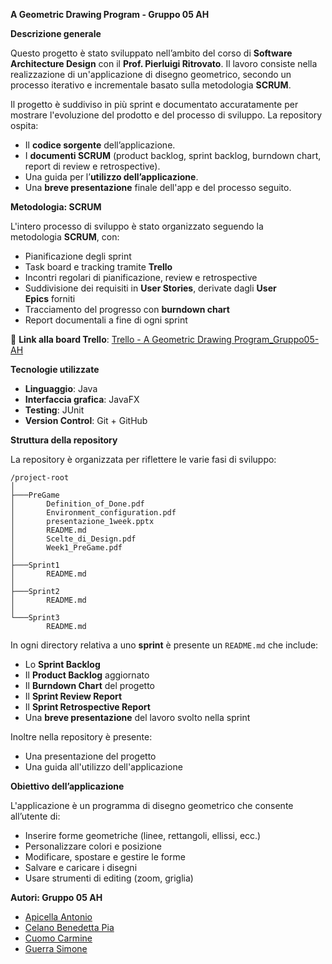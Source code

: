 **A Geometric Drawing Program - Gruppo 05 AH**

**Descrizione generale**

Questo progetto è stato sviluppato nell’ambito del corso di **Software Architecture Design** con il **Prof. Pierluigi Ritrovato**. Il lavoro consiste nella realizzazione di un'applicazione di disegno geometrico, secondo un processo iterativo e incrementale basato sulla metodologia **SCRUM**.

Il progetto è suddiviso in più sprint e documentato accuratamente per mostrare l'evoluzione del prodotto e del processo di sviluppo. La repository ospita:

- Il **codice sorgente** dell’applicazione.
- I **documenti SCRUM** (product backlog, sprint backlog, burndown chart, report di review e retrospective).
- Una guida per l’**utilizzo dell’applicazione**.
- Una **breve presentazione** finale dell'app e del processo seguito.

**Metodologia: SCRUM**

L'intero processo di sviluppo è stato organizzato seguendo la metodologia **SCRUM**, con:

- Pianificazione degli sprint
- Task board e tracking tramite **Trello**
- Incontri regolari di pianificazione, review e retrospective
- Suddivisione dei requisiti in **User Stories**, derivate dagli **User Epics** forniti
- Tracciamento del progresso con **burndown chart**
- Report documentali a fine di ogni sprint

🔗 **Link alla board Trello**: [Trello - A Geometric Drawing Program_Gruppo05-AH](https://trello.com/b/0w6cHMnX/a-geometric-drawing-programgruppo05-ah)

**Tecnologie utilizzate**

- **Linguaggio**: Java
- **Interfaccia grafica**: JavaFX
- **Testing**: JUnit
- **Version Control**: Git + GitHub

**Struttura della repository**

La repository è organizzata per riflettere le varie fasi di sviluppo:

```
/project-root
│
├───PreGame
│       Definition_of_Done.pdf
│       Environment_configuration.pdf
│       presentazione_1week.pptx
│       README.md
│       Scelte_di_Design.pdf
│       Week1_PreGame.pdf
│
├───Sprint1
│       README.md
│
├───Sprint2
│       README.md
│
└───Sprint3
        README.md

```

In ogni directory relativa a uno **sprint** è presente un `README.md` che include:

- Lo **Sprint Backlog**
- Il **Product Backlog** aggiornato
- Il **Burndown Chart** del progetto
- Il **Sprint Review Report**
- Il **Sprint Retrospective Report**
- Una **breve presentazione** del lavoro svolto nella sprint

Inoltre nella repository è presente:

- Una presentazione del progetto
- Una guida all'utilizzo dell'applicazione

**Obiettivo dell’applicazione**

L'applicazione è un programma di disegno geometrico che consente all’utente di:

- Inserire forme geometriche (linee, rettangoli, ellissi, ecc.)
- Personalizzare colori e posizione
- Modificare, spostare e gestire le forme
- Salvare e caricare i disegni
- Usare strumenti di editing (zoom, griglia)

**Autori: Gruppo 05 AH**

- [Apicella Antonio](https://github.com/apiantonio)
- [Celano Benedetta Pia](https://github.com/BeneCelano)
- [Cuomo Carmine](https://github.com/sickcarmine)
- [Guerra Simone](https://github.com/simoneGuerra0)

